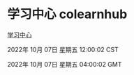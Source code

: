 # 学习中心 colearnhub
[学习中心](http://27.19.33.125:56308/colearnhub/)

2022年 10月 07日 星期五 12:00:02 CST

2022年 10月 07日 星期五 04:00:02 GMT
